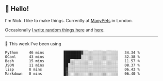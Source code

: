 ## 👋 Hello! 

I'm Nick. I like to make things. Currently at [ManyPets](https://manypets.com) in London.

Occasionally [I write random things here](https://nicksnell.com) and [here](https://twitter.com/nicksnell).

-------

🚀 This week I've been using

<!--START_SECTION:waka-->

```text
Python     46 mins         ████████▓░░░░░░░░░░░░░░░░   34.34 %
OCaml      43 mins         ████████░░░░░░░░░░░░░░░░░   32.38 %
Bash       15 mins         ███░░░░░░░░░░░░░░░░░░░░░░   11.57 %
JSON       11 mins         ██░░░░░░░░░░░░░░░░░░░░░░░   08.37 %
lisp       8 mins          █▓░░░░░░░░░░░░░░░░░░░░░░░   06.43 %
Markdown   8 mins          █▓░░░░░░░░░░░░░░░░░░░░░░░   06.40 %
```

<!--END_SECTION:waka-->
